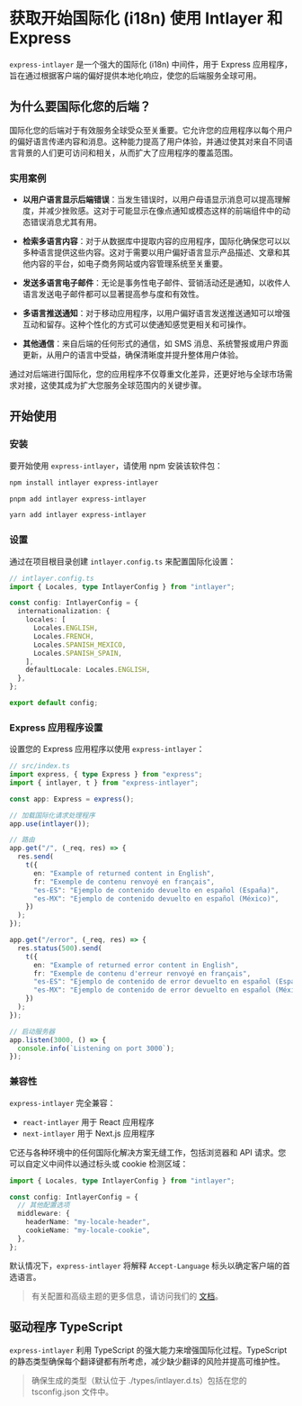 # 获取开始国际化 (i18n) 使用 Intlayer 和 Express

`express-intlayer` 是一个强大的国际化 (i18n) 中间件，用于 Express 应用程序，旨在通过根据客户端的偏好提供本地化响应，使您的后端服务全球可用。

## 为什么要国际化您的后端？

国际化您的后端对于有效服务全球受众至关重要。它允许您的应用程序以每个用户的偏好语言传递内容和消息。这种能力提高了用户体验，并通过使其对来自不同语言背景的人们更可访问和相关，从而扩大了应用程序的覆盖范围。

### 实用案例

- **以用户语言显示后端错误**：当发生错误时，以用户母语显示消息可以提高理解度，并减少挫败感。这对于可能显示在像点通知或模态这样的前端组件中的动态错误消息尤其有用。

- **检索多语言内容**：对于从数据库中提取内容的应用程序，国际化确保您可以以多种语言提供这些内容。这对于需要以用户偏好语言显示产品描述、文章和其他内容的平台，如电子商务网站或内容管理系统至关重要。

- **发送多语言电子邮件**：无论是事务性电子邮件、营销活动还是通知，以收件人语言发送电子邮件都可以显著提高参与度和有效性。

- **多语言推送通知**：对于移动应用程序，以用户偏好语言发送推送通知可以增强互动和留存。这种个性化的方式可以使通知感觉更相关和可操作。

- **其他通信**：来自后端的任何形式的通信，如 SMS 消息、系统警报或用户界面更新，从用户的语言中受益，确保清晰度并提升整体用户体验。

通过对后端进行国际化，您的应用程序不仅尊重文化差异，还更好地与全球市场需求对接，这使其成为扩大您服务全球范围内的关键步骤。

## 开始使用

### 安装

要开始使用 `express-intlayer`，请使用 npm 安装该软件包：

```bash
npm install intlayer express-intlayer
```

```bash
pnpm add intlayer express-intlayer
```

```bash
yarn add intlayer express-intlayer
```

### 设置

通过在项目根目录创建 `intlayer.config.ts` 来配置国际化设置：

```typescript
// intlayer.config.ts
import { Locales, type IntlayerConfig } from "intlayer";

const config: IntlayerConfig = {
  internationalization: {
    locales: [
      Locales.ENGLISH,
      Locales.FRENCH,
      Locales.SPANISH_MEXICO,
      Locales.SPANISH_SPAIN,
    ],
    defaultLocale: Locales.ENGLISH,
  },
};

export default config;
```

### Express 应用程序设置

设置您的 Express 应用程序以使用 `express-intlayer`：

```typescript
// src/index.ts
import express, { type Express } from "express";
import { intlayer, t } from "express-intlayer";

const app: Express = express();

// 加载国际化请求处理程序
app.use(intlayer());

// 路由
app.get("/", (_req, res) => {
  res.send(
    t({
      en: "Example of returned content in English",
      fr: "Exemple de contenu renvoyé en français",
      "es-ES": "Ejemplo de contenido devuelto en español (España)",
      "es-MX": "Ejemplo de contenido devuelto en español (México)",
    })
  );
});

app.get("/error", (_req, res) => {
  res.status(500).send(
    t({
      en: "Example of returned error content in English",
      fr: "Exemple de contenu d'erreur renvoyé en français",
      "es-ES": "Ejemplo de contenido de error devuelto en español (España)",
      "es-MX": "Ejemplo de contenido de error devuelto en español (México)",
    })
  );
});

// 启动服务器
app.listen(3000, () => {
  console.info(`Listening on port 3000`);
});
```

### 兼容性

`express-intlayer` 完全兼容：

- `react-intlayer` 用于 React 应用程序
- `next-intlayer` 用于 Next.js 应用程序

它还与各种环境中的任何国际化解决方案无缝工作，包括浏览器和 API 请求。您可以自定义中间件以通过标头或 cookie 检测区域：

```typescript
import { Locales, type IntlayerConfig } from "intlayer";

const config: IntlayerConfig = {
  // 其他配置选项
  middleware: {
    headerName: "my-locale-header",
    cookieName: "my-locale-cookie",
  },
};
```

默认情况下，`express-intlayer` 将解释 `Accept-Language` 标头以确定客户端的首选语言。

> 有关配置和高级主题的更多信息，请访问我们的 [文档](https://github.com/aymericzip/intlayer/blob/main/docs/zh/concept/configuration.md)。

## 驱动程序 TypeScript

`express-intlayer` 利用 TypeScript 的强大能力来增强国际化过程。TypeScript 的静态类型确保每个翻译键都有所考虑，减少缺少翻译的风险并提高可维护性。

> 确保生成的类型（默认位于 ./types/intlayer.d.ts）包括在您的 tsconfig.json 文件中。

